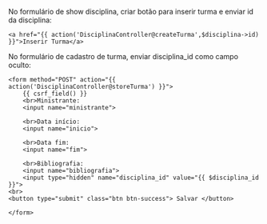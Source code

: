 No formulário de show disciplina, criar botão para inserir turma e 
enviar id da disciplina:

    <a href="{{ action('DisciplinaController@createTurma',$disciplina->id) }}">Inserir Turma</a>

No formulário de cadastro de turma, enviar disciplina_id como campo oculto:

    <form method="POST" action="{{ action('DisciplinaController@storeTurma') }}">
        {{ csrf_field() }}
        <br>Ministrante:
        <input name="ministrante">

        <br>Data início:
        <input name="inicio">

        <br>Data fim:
        <input name="fim">

        <br>Bibliografia:
        <input name="bibliografia">
        <input type="hidden" name="disciplina_id" value="{{ $disciplina_id }}">
    <br>
    <button type="submit" class="btn btn-success"> Salvar </button>

    </form>
